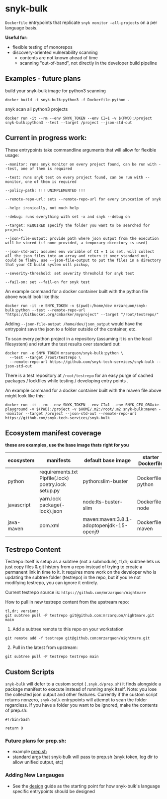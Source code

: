 # snyk-bulk

`Dockerfile` entrypoints that replicate `snyk monitor —all-projects` on a per language basis.

__Useful for:__
* flexible testing of monorepos
* discovery-oriented vulnerability scanning
  * contents are not known ahead of time
  * scanning "out-of-band", not directly in the developer build pipeline

## Examples - future plans
build your snyk-bulk image for python3 scanning

`docker build -t snyk-bulk:python3 -f Dockerfile-python .`

snyk scan all python3 projects

`docker run -it --rm --env SNYK_TOKEN --env CI=1 -v $(PWD):/project snyk-bulk:python3 --test --target /project --json-std-out`

## Current in progress work:

These entrypoints take commandline arguments that will allow for flexible usage: 
```
--monitor: runs snyk monitor on every project found, can be run with --test, one of them is required

--test: runs snyk test on every project found, can be run with --monitor, one of them is required

--policy-path: !!! UNIMPLEMENTED !!!

--remote-repo-url: sets --remote-repo-url for every invocation of snyk

--help: ironically, not much help

--debug: runs everything with set -x and snyk --debug on

--target: REQUIRED specify the folder you want to be searched for projects

--json-file-output: provide path where json output from the execution will be stored (if none provided, a temporary directory is used)

--json-std-out: assumes env variable of CI = 1 is set, will collect all the json files into an array and return it over standard out, could be flaky, use --json-file-output to put the files in a directory that your CI build system will pickup, 

--severity-threshold: set severity threshold for snyk test

--fail-on: set --fail-on for snyk test
```

An example command for a docker container built with the python file above would look like this:
```
docker run -it -e SNYK_TOKEN -v $(pwd):/home/dev mrzarquon/snyk-bulk:python --test --remote-repo-url "https://bitbucket.org/cmbarker/myproject" --target "/root/testrepo/"
```

Adding `--json-file-output /home/dev/json_output` would have the entrypoint save the json to a folder outside of the container, etc. 


To scan every python project in a repository (assuming it is on the local filesystem) and return the test results over standard out:
```
docker run -e SNYK_TOKEN mrzarquon/snyk-bulk:python \
  --test --target /root/testrepo \
  --remote-repo-url https://github.com/snyk-tech-services/snyk-bulk --json-std-out
```
There is a test repository at `/root/testrepo` for an easy purge of cached packages / lockfiles while testing / developing entry points .

An example command for a docker container built with the maven file above might look like this:
```
docker run -it --rm --env SNYK_TOKEN --env CI=1 --env SNYK_CFG_ORG=ie-playground -v $(PWD):/project -v $HOME/.m2:/root/.m2 snyk-bulk:maven --monitor --target /project --json-std-out --remote-repo-url https://github.com/snyk-tech-services/snyk-bulk
```

## Ecosystem manifest coverage
__these are examples, use the base image thats right for you__

ecosystem  | manifests           | default base image    | starter Dockerfile |
---------- | ------------------- | --------------------- | ------------------ |
python     | requirements.txt<br/>Pipfile(.lock)<br/>poetry.lock<br/>setup.py | python:slim-buster | Dockerfile-python |
javascript | yarn.lock<br/>package(-lock).json | node:lts-buster-slim | Dockerfile-node |
java-maven | pom.xml | maven:maven:3.8.1-adoptopenjdk-15-openj9| Dockerfile-maven |


## Testrepo Content

Testrepo itself is setup as a subtree (not a submodule), tl,dr; subtree lets us just copy files & git history from a repo instead of trying to create a permanent link in time to it. It requires more work on the developer who is updating the subtree folder (testrepo) in the repo, but if you're not modifying testrepo, you can ignore it entirely.

Current testrepo source is: `https://github.com/mrzarquon/nightmare`

How to pull in new testrepo content from the upstream repo:
```
tl,dr; version:
git subtree pull -P testrepo git@github.com:mrzarquon/nightmare.git main
```

1) Add a subtree remote to this repo on your workstation
```
git remote add -f testrepo git@github.com:mrzarquon/nightmare.git
```

2) Pull in the latest from upstream:
```
git subtree pull -P testrepo testrepo main
```

## Custom Scripts

`snyk-bulk` will defer to a custom script (`.snyk.d/prep.sh`) it finds alongside a package manifest to execute instead of running snyk itself. Note: you lose the collected json output and other features. Currently if the custom script returns nonzero, `snyk-bulk` entrypoints will attempt to scan the folder regardless. If you have a folder you want to be ignored, make the contents of prep.sh:
```
#!/bin/bash

return 0
```

### Future plans for prep.sh:
- example [prep.sh](docs/CUSTOM_SCRIPT.md)
- standard args that snyk-bulk will pass to prep.sh (snyk token, log dir to allow unified output, etc)

### Adding New Langauges
- See the [design](docs/DESIGN.md) guide as the starting point for how snyk-bulk's language specific entrypoints should be designed